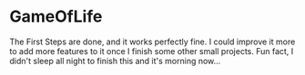 # GameOfLife
The First Steps are done, and it works perfectly fine.
I could improve it more to add more features to it once I finish some other small projects.
Fun fact, I didn't sleep all night to finish this and it's morning now...
